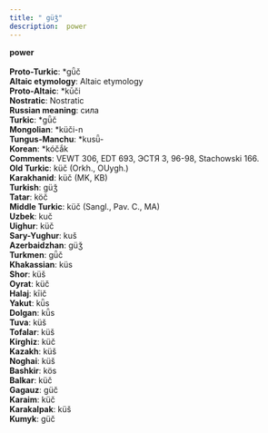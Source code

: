 ```yaml
---
title: " güǯ"
description:  power
---
```

<strong> power</strong><br><br>
<strong>Proto-Turkic</strong>:  *gǖč<br>
<strong>Altaic etymology</strong>:  Altaic etymology<br>
<strong> Proto-Altaic</strong>:  *kūči<br>
<strong>Nostratic</strong>:  Nostratic<br>
<strong>Russian meaning</strong>:  сила<br>
<strong>Turkic</strong>:  *gǖč<br>
<strong>Mongolian</strong>:  *küči-n<br>
<strong>Tungus-Manchu</strong>:  *kusǖ-<br>
<strong>Korean</strong>:  *kóčắk<br>
<strong>Comments</strong>:  VEWT 306, EDT 693, ЭСТЯ 3, 96-98, Stachowski 166.<br>
<strong>Old Turkic</strong>:  küč (Orkh., OUygh.)<br>
<strong>Karakhanid</strong>:  küč (MK, KB)<br>
<strong>Turkish</strong>:  güǯ<br>
<strong>Tatar</strong>:  köč<br>
<strong>Middle Turkic</strong>:  küč (Sangl., Pav. C., MA)<br>
<strong>Uzbek</strong>:  kuč<br>
<strong>Uighur</strong>:  küč<br>
<strong>Sary-Yughur</strong>:  kuš<br>
<strong>Azerbaidzhan</strong>:  güǯ<br>
<strong>Turkmen</strong>:  gǖč<br>
<strong>Khakassian</strong>:  küs<br>
<strong>Shor</strong>:  küš<br>
<strong>Oyrat</strong>:  küč<br>
<strong>Halaj</strong>:  kīič<br>
<strong>Yakut</strong>:  kǖs<br>
<strong>Dolgan</strong>:  kǖs<br>
<strong>Tuva</strong>:  küš<br>
<strong>Tofalar</strong>:  küš<br>
<strong>Kirghiz</strong>:  küč<br>
<strong>Kazakh</strong>:  küš<br>
<strong>Noghai</strong>:  küš<br>
<strong>Bashkir</strong>:  kös<br>
<strong>Balkar</strong>:  küč<br>
<strong>Gagauz</strong>:  güč<br>
<strong>Karaim</strong>:  küč<br>
<strong>Karakalpak</strong>:  küš<br>
<strong>Kumyk</strong>:  güč<br>


